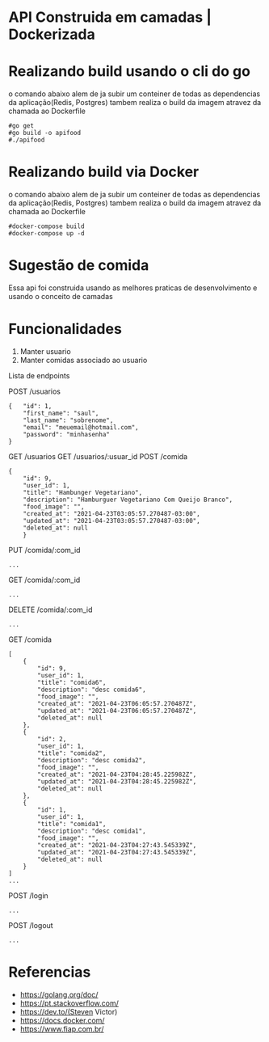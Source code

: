 # API Construida em camadas |  Dockerizada

# Realizando build usando o cli do go
o comando abaixo alem de ja subir um conteiner de todas as dependencias da aplicação(Redis, Postgres) tambem realiza o build da imagem atravez da chamada ao Dockerfile

    #go get
	#go build -o apifood
    #./apifood


# Realizando build via Docker
o comando abaixo alem de ja subir um conteiner de todas as dependencias da aplicação(Redis, Postgres) tambem realiza o build da imagem atravez da chamada ao Dockerfile

	#docker-compose build
    #docker-compose up -d

# Sugestão de comida

Essa api foi construida usando as melhores praticas de desenvolvimento e usando o conceito de camadas


# Funcionalidades

 1. Manter usuario
 2. Manter comidas associado ao usuario


Lista de endpoints

POST   /usuarios

    {	"id": 1,
    	"first_name": "saul",
    	"last_name": "sobrenome",
    	"email": "meuemail@hotmail.com",
    	"password": "minhasenha"
    }

GET    /usuarios
GET    /usuarios/:usuar_id
POST   /comida

    {
        "id": 9,
        "user_id": 1,
        "title": "Hambunger Vegetariano",
        "description": "Hamburguer Vegetariano Com Queijo Branco",
        "food_image": "",
        "created_at": "2021-04-23T03:05:57.270487-03:00",
        "updated_at": "2021-04-23T03:05:57.270487-03:00",
        "deleted_at": null
        }


PUT    /comida/:com_id

    ...

GET    /comida/:com_id

    ...

DELETE /comida/:com_id

    ...

GET    /comida

    [
        {
            "id": 9,
            "user_id": 1,
            "title": "comida6",
            "description": "desc comida6",
            "food_image": "",
            "created_at": "2021-04-23T06:05:57.270487Z",
            "updated_at": "2021-04-23T06:05:57.270487Z",
            "deleted_at": null
        },
        {
            "id": 2,
            "user_id": 1,
            "title": "comida2",
            "description": "desc comida2",
            "food_image": "",
            "created_at": "2021-04-23T04:28:45.225982Z",
            "updated_at": "2021-04-23T04:28:45.225982Z",
            "deleted_at": null
        },
        {
            "id": 1,
            "user_id": 1,
            "title": "comida1",
            "description": "desc comida1",
            "food_image": "",
            "created_at": "2021-04-23T04:27:43.545339Z",
            "updated_at": "2021-04-23T04:27:43.545339Z",
            "deleted_at": null
        }
    ]
    ...

POST   /login

    ...

POST   /logout

    ...

# Referencias

* https://golang.org/doc/
* https://pt.stackoverflow.com/
* https://dev.to/(Steven Victor)
* https://docs.docker.com/
* https://www.fiap.com.br/
